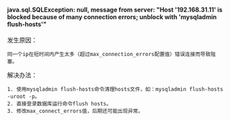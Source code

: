 #### java.sql.SQLException: null,  message from server: "Host '192.168.31.11' is blocked because of many connection errors; unblock with 'mysqladmin flush-hosts'"

发生原因：

    同一个ip在短时间内产生太多（超过max_connection_errors配置值）错误连接而导致阻塞。

解决办法：

    1. 使用mysqladmin flush-hosts命令清理hosts文件，如：mysqladmin flush-hosts -uroot -p。
    2. 直接登录数据库运行命令flush hosts。
    3. 修改max_connect_errors值，后期还可能出现异常。